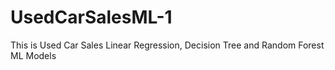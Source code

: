 # UsedCarSalesML-1
This is Used Car Sales Linear Regression, Decision Tree and Random Forest ML Models
